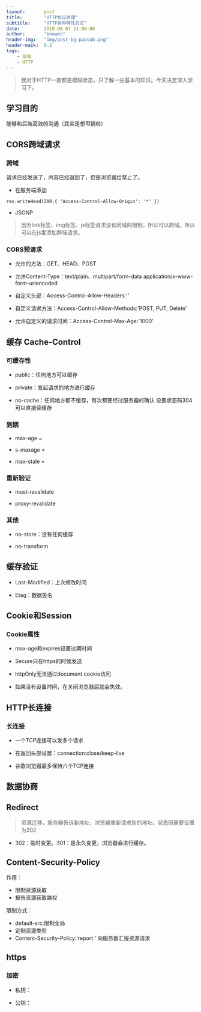 ```yaml
---
layout:       post
title:        "HTTP协议原理"
subtitle:     "HTTP各种特性总览"
date:         2019-08-07 21:00:00
author:       "boowen"
header-img:   "img/post-bg-pubsub.png"
header-mask:  0.3
tags:
    - 前端
    - HTTP
---
```

>我对于HTTP一直都是模糊状态，只了解一些基本的知识。今天决定深入学习下。

## 学习目的

能够和后端高效的沟通（其实是想甩锅啦）

## CORS跨域请求

### 跨域

请求已经发送了，内容已经返回了，但是浏览器给禁止了。

- 在服务端添加

`
res.writeHead(200,{
    'Access-Control-Allow-Origin': '*'
})
`

- JSONP

> 因为link标签、img标签、js标签请求没有同域的限制，所以可以跨域。所以可以在js里添加跨域请求。

### CORS预请求

- 允许的方法：GET、HEAD、POST

- 允许Content-Type：text/plain、multipart/form-data application/x-www-form-urlencoded

- 自定义头部：Access-Control-Allow-Headers:''

- 自定义请求方法：Access-Control-Allow-Methods:'POST, PUT, Delete'

- 允许自定义的请求时间：Access-Control-Max-Age:'1000' 


## 缓存 Cache-Control

### 可缓存性

- public：任何地方可以缓存

- private：发起请求的地方进行缓存

- no-cache：任何地方都不缓存，每次都要经过服务器的确认 设置状态码304可以直接读缓存

### 到期

- max-age = <time>

- s-maxage = <time>

- max-stale = <time>

### 重新验证

- must-revalidate

- proxy-revalidate

### 其他

- no-store：没有任何缓存 

- no-transform

## 缓存验证

- Last-Modified：上次修改时间

- Etag：数据签名

## Cookie和Session

### Cookie属性

- max-age和expires设置过期时间

- Secure只在https的时候发送

- httpOnly无法通过document.cookie访问

- 如果没有设置时间，在关闭浏览器后就会失效。

## HTTP长连接

### 长连接

- 一个TCP连接可以发多个请求

- 在返回头部设置：connection:close/keep-live

- 谷歌浏览器最多保持六个TCP连接

## 数据协商


## Redirect

> 资源迁移，服务器告诉新地址，浏览器重新请求新的地址。状态码需要设置为302

- 302：临时变更。301：是永久变更，浏览器会进行缓存。

## Content-Security-Policy

作用：
- 限制资源获取
- 报告资源获取越权

限制方式：
- default-src:限制全局
- 定制资源类型
- Content-Security-Policy:'report ' 向服务器汇报资源请求 

## https

### 加密

- 私钥：

- 公钥：











